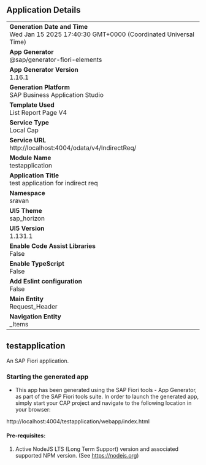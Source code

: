 ## Application Details
|               |
| ------------- |
|**Generation Date and Time**<br>Wed Jan 15 2025 17:40:30 GMT+0000 (Coordinated Universal Time)|
|**App Generator**<br>@sap/generator-fiori-elements|
|**App Generator Version**<br>1.16.1|
|**Generation Platform**<br>SAP Business Application Studio|
|**Template Used**<br>List Report Page V4|
|**Service Type**<br>Local Cap|
|**Service URL**<br>http://localhost:4004/odata/v4/IndirectReq/|
|**Module Name**<br>testapplication|
|**Application Title**<br>test application for indirect req|
|**Namespace**<br>sravan|
|**UI5 Theme**<br>sap_horizon|
|**UI5 Version**<br>1.131.1|
|**Enable Code Assist Libraries**<br>False|
|**Enable TypeScript**<br>False|
|**Add Eslint configuration**<br>False|
|**Main Entity**<br>Request_Header|
|**Navigation Entity**<br>_Items|

## testapplication

An SAP Fiori application.

### Starting the generated app

-   This app has been generated using the SAP Fiori tools - App Generator, as part of the SAP Fiori tools suite.  In order to launch the generated app, simply start your CAP project and navigate to the following location in your browser:

http://localhost:4004/testapplication/webapp/index.html

#### Pre-requisites:

1. Active NodeJS LTS (Long Term Support) version and associated supported NPM version.  (See https://nodejs.org)


